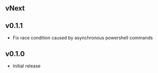 ## vNext

## v0.1.1
- Fix race condition caused by asynchronous powershell commands

## v0.1.0
- Initial release
